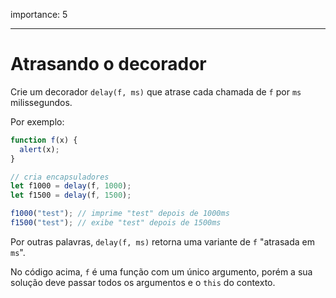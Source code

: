 importance: 5

---

# Atrasando o decorador

Crie um decorador `delay(f, ms)` que atrase cada chamada de `f` por `ms` milissegundos.

Por exemplo:

```js
function f(x) {
  alert(x);
}

// cria encapsuladores
let f1000 = delay(f, 1000);
let f1500 = delay(f, 1500);

f1000("test"); // imprime "test" depois de 1000ms
f1500("test"); // exibe "test" depois de 1500ms
```

Por outras palavras, `delay(f, ms)` retorna uma variante de `f` "atrasada em `ms`".

No código acima, `f` é uma função com um único argumento, porém a sua solução deve passar todos os argumentos e o `this` do contexto.
